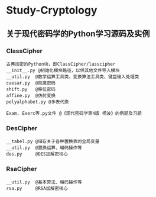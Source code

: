 # Study-Cryptology
## 关于现代密码学的Python学习源码及实例

### ClassCipher  
    古典加密的Python块，即ClassCipher/lasscipher  
    __init__.py @初始化模块路径，以供其他文件导入模块  
    __util.py  @数学运算工具类、变换算法工具类、键盘输入处理类  
    caesar.py  @凯撒密码  
    shift.py   @移位密码  
    affine.py  @仿射变换  
    polyalphabet.py @多表代换  
    
    Exam, Exerc等.py文件 @《现代密码学第4版 杨波》的例题及习题  
      
### DesCipher  
    __tabel.py @储存关于各种置换表的全局变量  
    __util.py  @置换运算、编码操作等   
    des.py     @DES加解密核心  

### RsaCipher
    __util.py  @基本算法、编码操作等  
    rsa.py     @RSA加解密核心  
